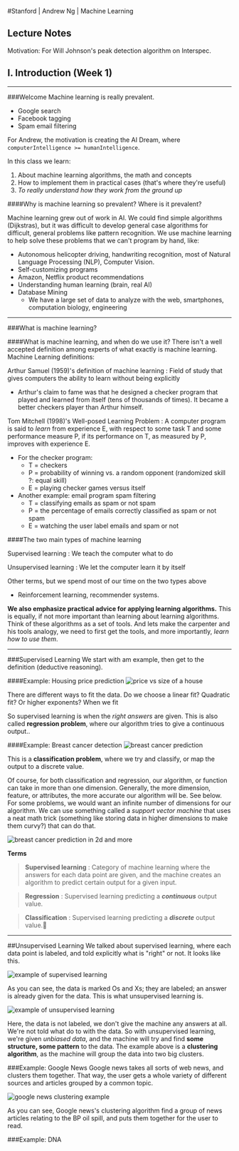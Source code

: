 <!-- picture sources -->
#Stanford | Andrew Ng | Machine Learning
## Lecture Notes
Motivation:  For Will Johnson's peak detection algorithm on Interspec.

## I. Introduction (Week 1)
----

###Welcome
Machine learning is really prevalent.

- Google search
- Facebook tagging
- Spam email filtering

For Andrew, the motivation is creating the AI Dream, where `computerIntelligence >= humanIntelligence`.  

In this class we learn:

1. About machine learning algorithms, the math and concepts 
2. How to implement them in practical cases (that's where they're useful)
3. _To really understand how they work from the ground up_

####Why is machine learning so prevalent?  Where is it prevalent?  

Machine learning grew out of work in AI.  We could find simple algorithms (Dijkstras), but it was difficult to develop general case algorithms for difficult, general problems like pattern recognition.  We use machine learning to help solve these problems that we can't program by hand, like:
 
- Autonomous helicopter driving, handwriting recognition, most of Natural Language Processing (NLP), Computer Vision.
 - Self-customizing programs
  - Amazon, Netflix product recommendations
- Understanding human learning (brain, real AI)
- Database Mining
  - We have a large set of data to analyze with the web, smartphones, computation biology, engineering

----
###What is machine learning?

####What is machine learning, and when do we use it?
There isn't a well accepted definition among experts of what exactly is machine learning.
Machine Learning definitions:

Arthur Samuel (1959)'s definition of machine learning
:   Field of study that gives computers the ability to learn without being explicitly

- Arthur's claim to fame was that he designed a checker program that played and learned from itself (tens of thousands of times).  It became a better checkers player than Arthur himself.

Tom Mitchell (1998)'s Well-posed Learning Problem
:   A computer program is said to _learn_ from experience E, with respect to some task T and some performance measure P, if its performance on T, as measured by P, improves with experience E.  

- For the checker program:
  - T = checkers
  - P = probability of winning vs. a random opponent (randomized skill ?: equal skill)
  - E = playing checker games versus itself
- Another example: email program spam filtering
  - T = classifying emails as spam or not spam
  - P = the percentage of emails correctly classified as spam or not spam
  - E = watching the user label emails and spam or not

####The two main types of machine learning

Supervised learning
:   We teach the computer what to do

Unsupervised learning
:   We let the computer learn it by itself

Other terms, but we spend most of our time on the two types above

- Reinforcement learning, recommender systems.

**We also emphasize practical advice for applying learning algorithms.**  This is equally, if not more important than learning about learning algorithms.  Think of these algorithms as a set of tools.  And lets make the carpenter and his tools analogy, we need to first get the tools, and more importantly, _learn how to use them_.

----

###Supervised Learning
We start with am example, then get to the definition (deductive reasoning).

####Example: Housing price prediction
![price vs size of a house][1]

There are different ways to fit the data.  Do we choose a linear fit?  Quadratic fit?  Or higher exponents?  When we fit 

So supervised learning is when the _right answers_ are given.  This is also called **regression problem**, where our algorithm tries to give a continuous output..

####Example: Breast cancer detection
![breast cancer prediction][2]

This is a **classification problem**, where we try and classify, or map the output to a discrete value.

Of course, for both classification and regression, our algorithm, or function can take in more than one dimension.  Generally, the more dimension, feature, or attributes, the more accurate our algorithm will be.  See below.  For some problems, we would want an infinite number of dimensions for our algorithm.  We can use something called a _support vector machine_ that uses a neat math trick (something like storing data in higher dimensions to make them curvy?) that can do that.

![breast cancer prediction in 2d and more][3]

**Terms**

>**Supervised learning**
>:  Category of machine learning where the answers for each data point are given, and the machine creates an algorithm to predict certain output for a given input.

>   **Regression**
>       :  Supervised learning predicting a **_continuous_** output value.

>   **Classification**
>       :  Supervised learning predicting a **_discrete_** output value.

----
##Unsupervised Learning
We talked about supervised learning, where each data point is labeled, and told explicitly what is "right" or not.  It looks like this.

![example of supervised learning][4]

As you can see, the data is marked Os and Xs; they are labeled; an answer is already given for the data.  This is what unsupervised learning is.

![example of unsupervised learning][5]

Here, the data is not labeled, we don't give the machine any answers at all.  We're not told what do to with the data.  So with unsupervised learning, we're given _unbiased data_, and the machine will try and find **some structure, some pattern** to the data.  The example above is a **clustering algorithm**, as the machine will group the data into two big clusters.

###Example: Google News
Google news takes all sorts of web news, and clusters them together.  That way, the user gets a whole variety of different sources and articles grouped by a common topic.  

![google news clustering example][6]

As you can see, Google news's clustering algorithm find a group of news articles relating to the BP oil spill, and puts them together for the user to read.

###Example: DNA 

  [1]: https://lh5.googleusercontent.com/-xsTSv1cDLDc/U9BkOi7auKI/AAAAAAAAAJo/vp2mpLloPW4/s0/%25255BWeek%2525201%25255D%25255BSupervised%252520Learning%25255D%252520H
  [2]: https://lh6.googleusercontent.com/-AM3LqlGcF4g/U9BpYk_P54I/AAAAAAAAAKI/Zr_m8LviA8A/s0/%25255BWeek%2525201%25255D%25255BSupervised%252520Learning%25255D%252520Breast%252520cancer%252520prediction.png
  [3]: https://lh4.googleusercontent.com/-wgJnsnFYM_M/U9BrlnyVWMI/AAAAAAAAAKQ/tU85hYmCbAk/s0/%25255BWeek%2525202%25255D%25255BSupervised%252520Learning%25255D%252520Breast%252520cancer%252520prediction%25252C%2525202%252520dimensions.png
  [4]: https://lh6.googleusercontent.com/-ACvtRg3Yjt8/U9BuiA8hX6I/AAAAAAAAAKc/Yqec7ursfiQ/s0/%25255BWeek%2525201%25255D%25255BUnsupervised%252520Learning%25255D%252520Supervised%252520learning%252520example.png
  [5]: https://lh4.googleusercontent.com/-CY6Q_ZfOIO0/U9BvPi5R0BI/AAAAAAAAAKk/VC7gG0RB6jk/s0/%25255BWeek%2525201%25255D%25255BUnsupervised%252520Learning%25255D%252520Unsupervised%252520learning%252520example.png
  [6]: https://lh6.googleusercontent.com/-IY4Br9L5b08/U9Bw5VBcY2I/AAAAAAAAAKw/CDamiB31PLQ/s0/%25255BWeek%2525202%25255D%25255BUnsupervised%252520Learning%25255D%252520Google%252520news%252520clustering%252520example.png 